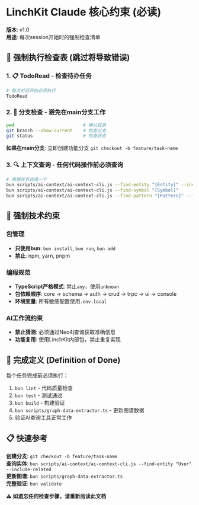 # LinchKit Claude 核心约束 (必读)

**版本**: v1.0  
**用途**: 每次session开始时的强制检查清单

## 🔴 强制执行检查表 (跳过将导致错误)

### 1. 📋 TodoRead - 检查待办任务
```bash
# 每次对话开始必须执行
TodoRead
```

### 2. 🌳 分支检查 - 避免在main分支工作
```bash
pwd                          # 确认目录
git branch --show-current    # 检查分支
git status                   # 检查状态
```
**如果在main分支**: 立即创建功能分支 `git checkout -b feature/task-name`

### 3. 🔍 上下文查询 - 任何代码操作前必须查询
```bash
# 根据任务选择一个
bun scripts/ai-context/ai-context-cli.js --find-entity "[Entity]" --include-related
bun scripts/ai-context/ai-context-cli.js --find-symbol "[Symbol]"
bun scripts/ai-context/ai-context-cli.js --find-pattern "[Pattern]" --for-entity "[Entity]"
```

## 🔴 强制技术约束

### 包管理
- **只使用bun**: `bun install`, `bun run`, `bun add`
- **禁止**: npm, yarn, pnpm

### 编程规范  
- **TypeScript严格模式**: 禁止`any`，使用`unknown`
- **包依赖顺序**: core → schema → auth → crud → trpc → ui → console
- **环境变量**: 所有敏感配置使用`.env.local`

### AI工作流约束
- **禁止猜测**: 必须通过Neo4j查询获取准确信息
- **功能复用**: 使用LinchKit内部包，禁止重复实现

## 🔴 完成定义 (Definition of Done)

每个任务完成前必须执行：
1. `bun lint` - 代码质量检查
2. `bun test` - 测试通过  
3. `bun build` - 构建验证
4. `bun scripts/graph-data-extractor.ts` - 更新图谱数据
5. 验证AI查询工具正常工作

## 📋 快速参考

**创建分支**: `git checkout -b feature/task-name`  
**查询实体**: `bun scripts/ai-context/ai-context-cli.js --find-entity "User" --include-related`  
**更新图谱**: `bun scripts/graph-data-extractor.ts`  
**完整验证**: `bun validate`

**⚠️ 如遗忘任何检查步骤，请重新阅读此文档**